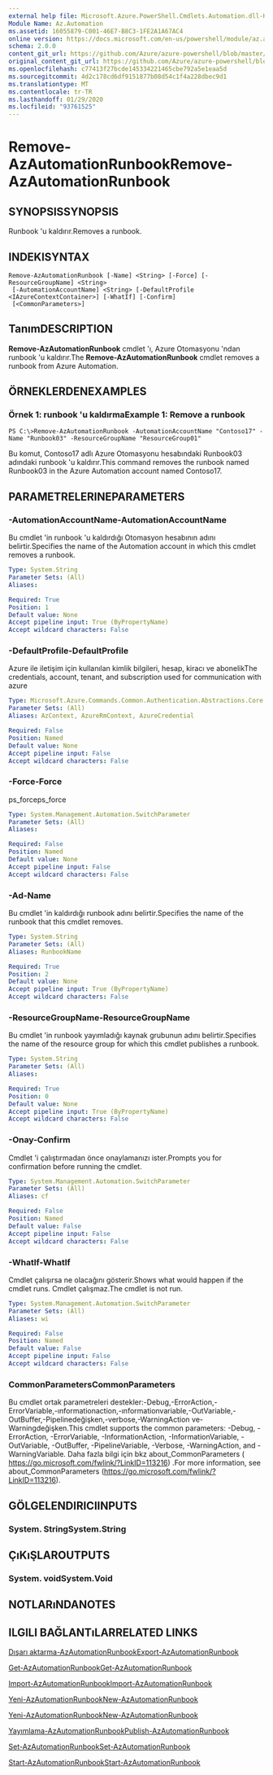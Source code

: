 ```yaml
---
external help file: Microsoft.Azure.PowerShell.Cmdlets.Automation.dll-Help.xml
Module Name: Az.Automation
ms.assetid: 16055879-C001-46E7-B8C3-1FE2A1A67AC4
online version: https://docs.microsoft.com/en-us/powershell/module/az.automation/remove-azautomationrunbook
schema: 2.0.0
content_git_url: https://github.com/Azure/azure-powershell/blob/master/src/Automation/Automation/help/Remove-AzAutomationRunbook.md
original_content_git_url: https://github.com/Azure/azure-powershell/blob/master/src/Automation/Automation/help/Remove-AzAutomationRunbook.md
ms.openlocfilehash: c77413f27bcde145334221465cbe792a5e1eaa5d
ms.sourcegitcommit: 4d2c178cd6df9151877b08d54c1f4a228dbec9d1
ms.translationtype: MT
ms.contentlocale: tr-TR
ms.lasthandoff: 01/29/2020
ms.locfileid: "93761525"
---
```

# <span data-ttu-id="e837a-101">Remove-AzAutomationRunbook</span><span class="sxs-lookup"><span data-stu-id="e837a-101">Remove-AzAutomationRunbook</span></span>

## <span data-ttu-id="e837a-102">SYNOPSIS</span><span class="sxs-lookup"><span data-stu-id="e837a-102">SYNOPSIS</span></span>
<span data-ttu-id="e837a-103">Runbook 'u kaldırır.</span><span class="sxs-lookup"><span data-stu-id="e837a-103">Removes a runbook.</span></span>

## <span data-ttu-id="e837a-104">INDEKI</span><span class="sxs-lookup"><span data-stu-id="e837a-104">SYNTAX</span></span>

```
Remove-AzAutomationRunbook [-Name] <String> [-Force] [-ResourceGroupName] <String>
 [-AutomationAccountName] <String> [-DefaultProfile <IAzureContextContainer>] [-WhatIf] [-Confirm]
 [<CommonParameters>]
```

## <span data-ttu-id="e837a-105">Tanım</span><span class="sxs-lookup"><span data-stu-id="e837a-105">DESCRIPTION</span></span>
<span data-ttu-id="e837a-106">**Remove-AzAutomationRunbook** cmdlet 'ı, Azure Otomasyonu 'ndan runbook 'u kaldırır.</span><span class="sxs-lookup"><span data-stu-id="e837a-106">The **Remove-AzAutomationRunbook** cmdlet removes a runbook from Azure Automation.</span></span>

## <span data-ttu-id="e837a-107">ÖRNEKLERDEN</span><span class="sxs-lookup"><span data-stu-id="e837a-107">EXAMPLES</span></span>

### <span data-ttu-id="e837a-108">Örnek 1: runbook 'u kaldırma</span><span class="sxs-lookup"><span data-stu-id="e837a-108">Example 1: Remove a runbook</span></span>
```
PS C:\>Remove-AzAutomationRunbook -AutomationAccountName "Contoso17" -Name "Runbook03" -ResourceGroupName "ResourceGroup01"
```

<span data-ttu-id="e837a-109">Bu komut, Contoso17 adlı Azure Otomasyonu hesabındaki Runbook03 adındaki runbook 'u kaldırır.</span><span class="sxs-lookup"><span data-stu-id="e837a-109">This command removes the runbook named Runbook03 in the Azure Automation account named Contoso17.</span></span>

## <span data-ttu-id="e837a-110">PARAMETRELERINE</span><span class="sxs-lookup"><span data-stu-id="e837a-110">PARAMETERS</span></span>

### <span data-ttu-id="e837a-111">-AutomationAccountName</span><span class="sxs-lookup"><span data-stu-id="e837a-111">-AutomationAccountName</span></span>
<span data-ttu-id="e837a-112">Bu cmdlet 'in runbook 'u kaldırdığı Otomasyon hesabının adını belirtir.</span><span class="sxs-lookup"><span data-stu-id="e837a-112">Specifies the name of the Automation account in which this cmdlet removes a runbook.</span></span>

```yaml
Type: System.String
Parameter Sets: (All)
Aliases:

Required: True
Position: 1
Default value: None
Accept pipeline input: True (ByPropertyName)
Accept wildcard characters: False
```

### <span data-ttu-id="e837a-113">-DefaultProfile</span><span class="sxs-lookup"><span data-stu-id="e837a-113">-DefaultProfile</span></span>
<span data-ttu-id="e837a-114">Azure ile iletişim için kullanılan kimlik bilgileri, hesap, kiracı ve abonelik</span><span class="sxs-lookup"><span data-stu-id="e837a-114">The credentials, account, tenant, and subscription used for communication with azure</span></span>

```yaml
Type: Microsoft.Azure.Commands.Common.Authentication.Abstractions.Core.IAzureContextContainer
Parameter Sets: (All)
Aliases: AzContext, AzureRmContext, AzureCredential

Required: False
Position: Named
Default value: None
Accept pipeline input: False
Accept wildcard characters: False
```

### <span data-ttu-id="e837a-115">-Force</span><span class="sxs-lookup"><span data-stu-id="e837a-115">-Force</span></span>
<span data-ttu-id="e837a-116">ps_force</span><span class="sxs-lookup"><span data-stu-id="e837a-116">ps_force</span></span>

```yaml
Type: System.Management.Automation.SwitchParameter
Parameter Sets: (All)
Aliases:

Required: False
Position: Named
Default value: None
Accept pipeline input: False
Accept wildcard characters: False
```

### <span data-ttu-id="e837a-117">-Ad</span><span class="sxs-lookup"><span data-stu-id="e837a-117">-Name</span></span>
<span data-ttu-id="e837a-118">Bu cmdlet 'in kaldırdığı runbook adını belirtir.</span><span class="sxs-lookup"><span data-stu-id="e837a-118">Specifies the name of the runbook that this cmdlet removes.</span></span>

```yaml
Type: System.String
Parameter Sets: (All)
Aliases: RunbookName

Required: True
Position: 2
Default value: None
Accept pipeline input: True (ByPropertyName)
Accept wildcard characters: False
```

### <span data-ttu-id="e837a-119">-ResourceGroupName</span><span class="sxs-lookup"><span data-stu-id="e837a-119">-ResourceGroupName</span></span>
<span data-ttu-id="e837a-120">Bu cmdlet 'in runbook yayımladığı kaynak grubunun adını belirtir.</span><span class="sxs-lookup"><span data-stu-id="e837a-120">Specifies the name of the resource group for which this cmdlet publishes a runbook.</span></span>

```yaml
Type: System.String
Parameter Sets: (All)
Aliases:

Required: True
Position: 0
Default value: None
Accept pipeline input: True (ByPropertyName)
Accept wildcard characters: False
```

### <span data-ttu-id="e837a-121">-Onay</span><span class="sxs-lookup"><span data-stu-id="e837a-121">-Confirm</span></span>
<span data-ttu-id="e837a-122">Cmdlet 'i çalıştırmadan önce onaylamanızı ister.</span><span class="sxs-lookup"><span data-stu-id="e837a-122">Prompts you for confirmation before running the cmdlet.</span></span>

```yaml
Type: System.Management.Automation.SwitchParameter
Parameter Sets: (All)
Aliases: cf

Required: False
Position: Named
Default value: False
Accept pipeline input: False
Accept wildcard characters: False
```

### <span data-ttu-id="e837a-123">-WhatIf</span><span class="sxs-lookup"><span data-stu-id="e837a-123">-WhatIf</span></span>
<span data-ttu-id="e837a-124">Cmdlet çalışırsa ne olacağını gösterir.</span><span class="sxs-lookup"><span data-stu-id="e837a-124">Shows what would happen if the cmdlet runs.</span></span>
<span data-ttu-id="e837a-125">Cmdlet çalışmaz.</span><span class="sxs-lookup"><span data-stu-id="e837a-125">The cmdlet is not run.</span></span>

```yaml
Type: System.Management.Automation.SwitchParameter
Parameter Sets: (All)
Aliases: wi

Required: False
Position: Named
Default value: False
Accept pipeline input: False
Accept wildcard characters: False
```

### <span data-ttu-id="e837a-126">CommonParameters</span><span class="sxs-lookup"><span data-stu-id="e837a-126">CommonParameters</span></span>
<span data-ttu-id="e837a-127">Bu cmdlet ortak parametreleri destekler:-Debug,-ErrorAction,-ErrorVariable,-ınformationaction,-ınformationvariable,-OutVariable,-OutBuffer,-Pipelinedeğişken,-verbose,-WarningAction ve-Warningdeğişken.</span><span class="sxs-lookup"><span data-stu-id="e837a-127">This cmdlet supports the common parameters: -Debug, -ErrorAction, -ErrorVariable, -InformationAction, -InformationVariable, -OutVariable, -OutBuffer, -PipelineVariable, -Verbose, -WarningAction, and -WarningVariable.</span></span> <span data-ttu-id="e837a-128">Daha fazla bilgi için bkz about_CommonParameters ( https://go.microsoft.com/fwlink/?LinkID=113216) .</span><span class="sxs-lookup"><span data-stu-id="e837a-128">For more information, see about_CommonParameters (https://go.microsoft.com/fwlink/?LinkID=113216).</span></span>

## <span data-ttu-id="e837a-129">GÖLGELENDIRICI</span><span class="sxs-lookup"><span data-stu-id="e837a-129">INPUTS</span></span>

### <span data-ttu-id="e837a-130">System. String</span><span class="sxs-lookup"><span data-stu-id="e837a-130">System.String</span></span>

## <span data-ttu-id="e837a-131">ÇıKıŞLAR</span><span class="sxs-lookup"><span data-stu-id="e837a-131">OUTPUTS</span></span>

### <span data-ttu-id="e837a-132">System. void</span><span class="sxs-lookup"><span data-stu-id="e837a-132">System.Void</span></span>

## <span data-ttu-id="e837a-133">NOTLARıNDA</span><span class="sxs-lookup"><span data-stu-id="e837a-133">NOTES</span></span>

## <span data-ttu-id="e837a-134">ILGILI BAĞLANTıLAR</span><span class="sxs-lookup"><span data-stu-id="e837a-134">RELATED LINKS</span></span>

[<span data-ttu-id="e837a-135">Dışarı aktarma-AzAutomationRunbook</span><span class="sxs-lookup"><span data-stu-id="e837a-135">Export-AzAutomationRunbook</span></span>](./Export-AzAutomationRunbook.md)

[<span data-ttu-id="e837a-136">Get-AzAutomationRunbook</span><span class="sxs-lookup"><span data-stu-id="e837a-136">Get-AzAutomationRunbook</span></span>](./Get-AzAutomationRunbook.md)

[<span data-ttu-id="e837a-137">Import-AzAutomationRunbook</span><span class="sxs-lookup"><span data-stu-id="e837a-137">Import-AzAutomationRunbook</span></span>](./Import-AzAutomationRunbook.md)

[<span data-ttu-id="e837a-138">Yeni-AzAutomationRunbook</span><span class="sxs-lookup"><span data-stu-id="e837a-138">New-AzAutomationRunbook</span></span>](./New-AzAutomationRunbook.md)

[<span data-ttu-id="e837a-139">Yeni-AzAutomationRunbook</span><span class="sxs-lookup"><span data-stu-id="e837a-139">New-AzAutomationRunbook</span></span>](./New-AzAutomationRunbook.md)

[<span data-ttu-id="e837a-140">Yayımlama-AzAutomationRunbook</span><span class="sxs-lookup"><span data-stu-id="e837a-140">Publish-AzAutomationRunbook</span></span>](./Publish-AzAutomationRunbook.md)

[<span data-ttu-id="e837a-141">Set-AzAutomationRunbook</span><span class="sxs-lookup"><span data-stu-id="e837a-141">Set-AzAutomationRunbook</span></span>](./Set-AzAutomationRunbook.md)

[<span data-ttu-id="e837a-142">Start-AzAutomationRunbook</span><span class="sxs-lookup"><span data-stu-id="e837a-142">Start-AzAutomationRunbook</span></span>](./Start-AzAutomationRunbook.md)


